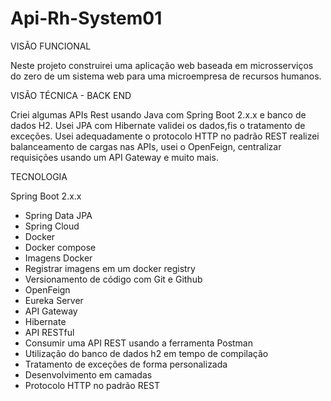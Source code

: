 # Api-Rh-System01

  VISÃO FUNCIONAL

Neste projeto construirei uma aplicação web baseada em microsserviços do zero de um sistema web 
para uma microempresa de recursos humanos.

  VISÃO TÉCNICA - BACK END
 
Criei algumas APIs Rest usando Java com Spring Boot 2.x.x e banco de dados H2. 
Usei JPA com Hibernate validei os dados,fis o  tratamento de exceções. 
Usei adequadamente o protocolo HTTP no padrão REST realizei balanceamento de cargas nas APIs, 
usei o OpenFeign, centralizar requisições usando um API Gateway e muito mais.

  TECNOLOGIA

Spring Boot 2.x.x
- Spring Data JPA
- Spring Cloud
- Docker
- Docker compose
- Imagens Docker
- Registrar imagens em um docker registry
- Versionamento de código com Git e Github
- OpenFeign
- Eureka Server
- API Gateway
- Hibernate
- API RESTful
- Consumir uma API REST usando a ferramenta Postman
- Utilização do banco de dados h2 em tempo de compilação
- Tratamento de exceções de forma personalizada
- Desenvolvimento em camadas
- Protocolo HTTP no padrão REST

